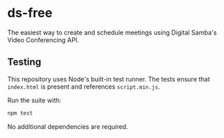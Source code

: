 # ds-free
The easiest way to create and schedule meetings using Digital Samba's Video Conferencing API.

## Testing

This repository uses Node's built-in test runner. The tests ensure that
`index.html` is present and references `script.min.js`.

Run the suite with:

```bash
npm test
```

No additional dependencies are required.
